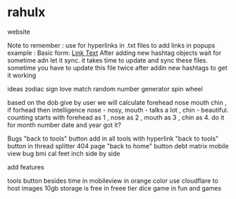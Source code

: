 # rahulx
website

Note to remember : use <a></a> for hyperlinks in .txt files to add links in popups
example : Basic form: <a href="URL">Link Text</a>
After adding new hashtag objects wait for sometime adn let it sync. it takes time to update and sync these files. 
sometime you have to update this file twice after addin new hashtags to get it working



ideas 
zodiac sign
love match
random number generator
spin wheel


based on the dob give by user we will calculate forehead nose mouth chin , if forhead then intelligence nose - nosy, mouth - talks a lot , chin - beautiful. counting starts with forehead as 1 , nose as 2 , mouth as 3 , chin as 4. do it for month number date and year got it?

Bugs
"back to tools" button  add in all tools with hyperlink
"back to tools" button in thread splitter
404 page "back to home" button
debt matrix mobile view bug
bmi cal feet inch side by side

add features

tools button besides time in mobileview in orange color
use cloudflare to host images 10gb storage is free in freee tier
dice game in fun and games